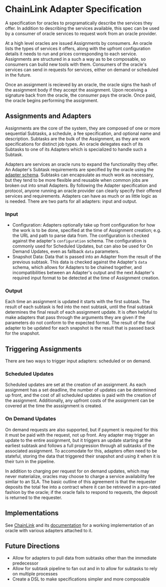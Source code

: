 # ChainLink Adapter Specification

A specification for oracles to programatically describe the services they offer. In addition to describing the services available, this spec can be used by a consumer of oracle services to request work from an oracle provider.

At a high level oracles are issued Assignments by consumers. An oracle lists the types of services it offers, along with the upfront configuration details it needs to run and prices corresponding to each service. Assignments are structured in a such a way as to be composable, so consumers can build new tools with them. Consumers of the oracle's services can send in requests for services, either on demand or scheduled in the future.

Once an assignment is recieved by an oracle, the oracle signs the hash of the assignment body if they accept the assignment. Upon receiving a signature back from the oracle, the consumer pays the oracle. Once paid, the oracle begins performing the assignment.

## Assignments and Adapters

Assignments are the core of the system, they are composed of one or more sequential Subtasks, a schedule, a fee specification, and optional name and description. Subtasks are the bulk of the Assignment, as they are work specifications for distinct job types. An oracle delegates each of its Subtasks to one of its Adapters which is specialized to handle such a Subtask.

Adapters are services an oracle runs to expand the functionality they offer. An Adapter's Subtask requirements are specified by the oracle using the [adapter schema](https://github.com/smartcontractkit/schemas/blob/master/schemas/adapter_schema.json). Subtasks can encapsulate as much work as necessary, but they tend to be more flexible and reusable when common jobs are broken out into small Adapters. By following the Adapter specification and protocol, anyone running an oracle provider can clearly specify their offered services and requirements. Adapters can have as much or as little logic as is needed. There are two parts for all adapters: input and output.

### Input

- Configuration: Adapters optionally take up front configuration for how the work is to be done, specified at the time of Assignment creation; e.g. the URL and path to parse data from. The configuration is checked against the adapter's `configuration` schema. The configuration is commonly used for Scheduled Updates, but can also be used for On Demand Updates, even as fallback `data` parameters.
- Snapshot Data: Data that is passed into an Adapter from the result of the previous subtask. This data is checked against the Adapter's `data` schema, which allows for Adapters to be chained together, and incompatibilities between an Adapter's output and the next Adapter's required input format to be detected at the time of Assignment creation.

### Output

Each time an assignment is updated it starts with the first subtask. The result of each subtask is fed into the next subtask, until the final subtask determines the final result of each assignment update. It is often helpful to make adapters that pass through the arguments they are given if the parameters do not conform to the expected format. The result of the final adapter to be updated for each snapshot is the result that is passed back for the snapshot.

## Triggering Assignments

There are two ways to trigger input adapters: scheduled or on demand.

### Scheduled Updates

Scheduled updates are set at the creation of an assignment. As each assignment has a set deadline, the number of updates can be determined up front, and the cost of all scheduled updates is paid with the creation of the assignment. Additionally, any upfront costs of the assignment can be covered at the time the asssignment is created.

### On Demand Updates

On demand requests are also supported, but if payment is required for this it must be paid with the request, not up front. Any adapter may trigger an update to the entire assignment, but it triggers an update starting at the earliest subtask and follows a full progression through all subtasks of the associated assignment. To accomodate for this, adapters often need to be stateful, storing the data that triggered their snapshot and using it when it is their turn in the pipeline.

In addition to charging per request for on demand updates, which may never materialize, oracles may choose to charge a service availability fee simliar to an SLA. The basic outline of this agreement is that the requester deposits the total fee into a contract where it can be retrieved in a pro-rated fashion by the oracle; if the oracle fails to respond to requests, the deposit is returned to the requester.

## Implementations

See [ChainLink](https://github.com/oraclekit/chainlink) and its [documentation](https://chainlink-docs.smartcontract.com) for a working implementation of an oracle with various adapters attached to it.

## Future Directions

- Allow for adapters to pull data from subtasks other than the immediate predecessor
- Allow for subtask pipeline to fan out and in to allow for subtasks to rely on multiple processes
- Create a DSL to make specifications simpler and more composable
